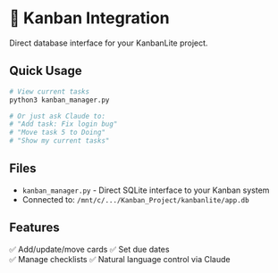 # 🎯 Kanban Integration

Direct database interface for your KanbanLite project.

## Quick Usage

```bash
# View current tasks
python3 kanban_manager.py

# Or just ask Claude to:
# "Add task: Fix login bug"
# "Move task 5 to Doing"
# "Show my current tasks"
```

## Files
- `kanban_manager.py` - Direct SQLite interface to your Kanban system
- Connected to: `/mnt/c/.../Kanban_Project/kanbanlite/app.db`

## Features
✅ Add/update/move cards
✅ Set due dates  
✅ Manage checklists
✅ Natural language control via Claude